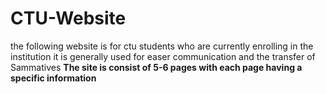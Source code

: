 # CTU-Website
the following website is for ctu students who are currently enrolling in the institution
it is generally used for easer communication and the transfer of Sammatives
<b> The site is consist of 5-6 pages with each page having a specific information
